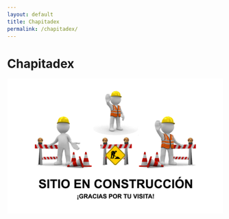```yaml
---
layout: default
title: Chapitadex
permalink: /chapitadex/
---
```

# Chapitadex
![](/assets/construccion.png)

